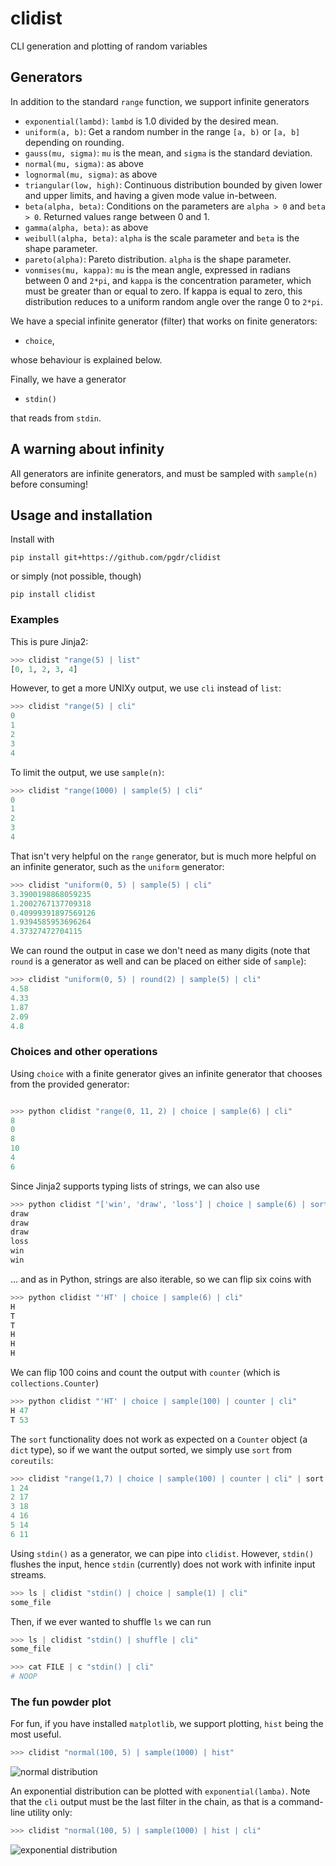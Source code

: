# clidist
CLI generation and plotting of random variables

##  Generators

In addition to the standard `range` function, we support infinite generators

* `exponential(lambd)`: `lambd` is 1.0 divided by the desired mean.
* `uniform(a, b)`: Get a random number in the range `[a, b)` or `[a, b]`
  depending on rounding.
* `gauss(mu, sigma)`: `mu` is the mean, and `sigma` is the standard deviation.
* `normal(mu, sigma)`: as above
* `lognormal(mu, sigma)`: as above
* `triangular(low, high)`: Continuous distribution bounded by given lower and
  upper limits, and having a given mode value in-between.
* `beta(alpha, beta)`: Conditions on the parameters are `alpha > 0` and `beta >
  0`.  Returned values range between 0 and 1.
* `gamma(alpha, beta)`: as above
* `weibull(alpha, beta)`: `alpha` is the scale parameter and `beta` is the shape
  parameter.
* `pareto(alpha)`: Pareto distribution.  `alpha` is the shape parameter.
* `vonmises(mu, kappa)`: `mu` is the mean angle, expressed in radians between 0
  and `2*pi`, and `kappa` is the concentration parameter, which must be greater
  than or equal to zero.  If kappa is equal to zero, this distribution reduces
  to a uniform random angle over the range 0 to `2*pi`.


We have a special infinite generator (filter) that works on finite generators:

* `choice`,

whose behaviour is explained below.

Finally, we have a generator

* `stdin()`

that reads from `stdin`.

## A warning about infinity

All generators are infinite generators, and must be sampled with `sample(n)`
before consuming!

## Usage and installation

Install with
```
pip install git+https://github.com/pgdr/clidist
```
or simply (not possible, though)
```
pip install clidist
```


### Examples

This is pure Jinja2:
```python
>>> clidist "range(5) | list"
[0, 1, 2, 3, 4]
```

However, to get a more UNIXy output, we use `cli` instead of `list`:

```python
>>> clidist "range(5) | cli"
0
1
2
3
4
```

To limit the output, we use `sample(n)`:


```python
>>> clidist "range(1000) | sample(5) | cli"
0
1
2
3
4
```

That isn't very helpful on the `range` generator, but is much more helpful on an
infinite generator, such as the `uniform` generator:

```python
>>> clidist "uniform(0, 5) | sample(5) | cli"
3.3900198868059235
1.2002767137709318
0.40999391897569126
1.9394585953696264
4.37327472704115
```

We can round the output in case we don't need as many digits (note that `round`
is a generator as well and can be placed on either side of `sample`):
```python
>>> clidist "uniform(0, 5) | round(2) | sample(5) | cli"
4.58
4.33
1.87
2.09
4.8
```


### Choices and other operations

Using `choice` with a finite generator gives an infinite generator that chooses
from the provided generator:

```python

>>> python clidist "range(0, 11, 2) | choice | sample(6) | cli"
8
0
8
10
4
6
```

Since Jinja2 supports typing lists of strings, we can also use

```python
>>> python clidist "['win', 'draw', 'loss'] | choice | sample(6) | sort | cli"
draw
draw
draw
loss
win
win
```

... and as in Python, strings are also iterable, so we can flip six coins with
```python
>>> python clidist "'HT' | choice | sample(6) | cli"
H
T
T
H
H
H
```

We can flip 100 coins and count the output with `counter` (which is
`collections.Counter`)
```python
>>> python clidist "'HT' | choice | sample(100) | counter | cli"
H 47
T 53
```

The `sort` functionality does not work as expected on a `Counter` object (a
`dict` type), so if we want the output sorted, we simply use `sort` from
`coreutils`:

```python
>>> clidist "range(1,7) | choice | sample(100) | counter | cli" | sort -n
1 24
2 17
3 18
4 16
5 14
6 11
```

Using `stdin()` as a generator, we can pipe into `clidist`.  However, `stdin()`
flushes the input, hence `stdin` (currently) does not work with infinite input
streams.

```python
>>> ls | clidist "stdin() | choice | sample(1) | cli"
some_file
```


Then, if we ever wanted to shuffle `ls` we can run

```python
>>> ls | clidist "stdin() | shuffle | cli"
some_file
```

```python
>>> cat FILE | c "stdin() | cli"
# NOOP
```



### The fun powder plot

For fun, if you have installed `matplotlib`, we support plotting, `hist` being
the most useful.

```python
>>> clidist "normal(100, 5) | sample(1000) | hist"
```

![normal distribution](https://raw.githubusercontent.com/pgdr/clidist/master/assets/hist_normal.png)

An exponential distribution can be plotted with `exponential(lamba)`.  Note that
the `cli` output must be the last filter in the chain, as that is a command-line
utility only:

```python
>>> clidist "normal(100, 5) | sample(1000) | hist | cli"
```

![exponential distribution](https://raw.githubusercontent.com/pgdr/clidist/master/assets/hist_exponential.png)
